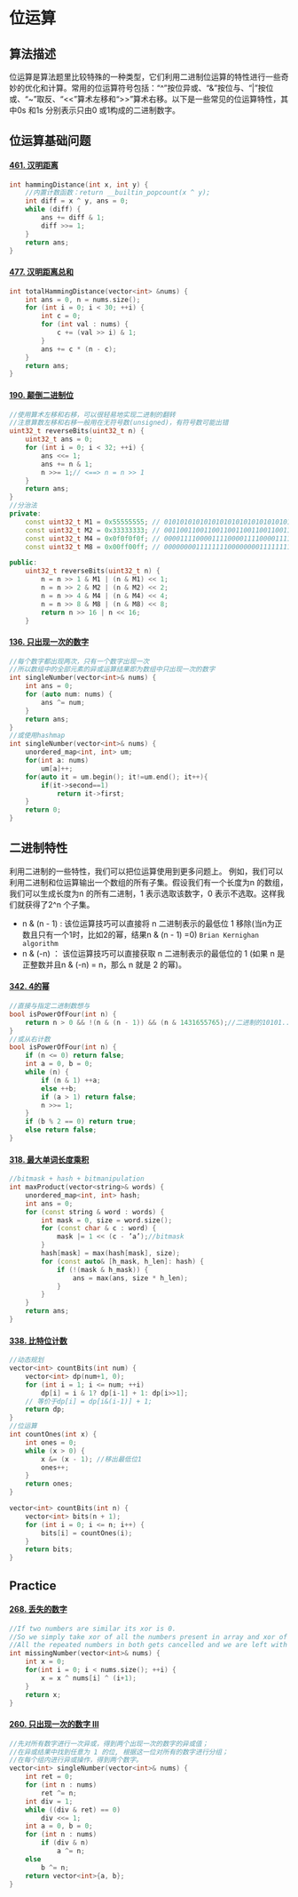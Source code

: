 # 位运算



## 算法描述

​	位运算是算法题里比较特殊的一种类型，它们利用二进制位运算的特性进行一些奇妙的优化和计算。常用的位运算符号包括：“^”按位异或、“&”按位与、“|”按位或、“~”取反、“<<”算术左移和“>>”算术右移。以下是一些常见的位运算特性，其中0s 和1s 分别表示只由0 或1构成的二进制数字。

## 位运算基础问题

#### [461. 汉明距离](https://leetcode-cn.com/problems/hamming-distance/)

``` c++
int hammingDistance(int x, int y) {
    //内置计数函数：return __builtin_popcount(x ^ y);
    int diff = x ^ y, ans = 0;
    while (diff) {
        ans += diff & 1;
        diff >>= 1;
    }
    return ans;
}
```

#### [477. 汉明距离总和](https://leetcode-cn.com/problems/total-hamming-distance/)

``` c++
int totalHammingDistance(vector<int> &nums) {
    int ans = 0, n = nums.size();
    for (int i = 0; i < 30; ++i) {
        int c = 0;
        for (int val : nums) {
            c += (val >> i) & 1;
        }
        ans += c * (n - c);
    }
    return ans;
}
```

#### [190. 颠倒二进制位](https://leetcode-cn.com/problems/reverse-bits/)

``` c++
//使用算术左移和右移，可以很轻易地实现二进制的翻转
//注意算数左移和右移一般用在无符号数(unsigned)，有符号数可能出错
uint32_t reverseBits(uint32_t n) {
    uint32_t ans = 0;
    for (int i = 0; i < 32; ++i) {
        ans <<= 1;
        ans += n & 1;
        n >>= 1;// <==> n = n >> 1
    }
    return ans;
}
//分治法
private:
    const uint32_t M1 = 0x55555555; // 01010101010101010101010101010101
    const uint32_t M2 = 0x33333333; // 00110011001100110011001100110011
    const uint32_t M4 = 0x0f0f0f0f; // 00001111000011110000111100001111
    const uint32_t M8 = 0x00ff00ff; // 00000000111111110000000011111111

public:
    uint32_t reverseBits(uint32_t n) {
        n = n >> 1 & M1 | (n & M1) << 1;
        n = n >> 2 & M2 | (n & M2) << 2;
        n = n >> 4 & M4 | (n & M4) << 4;
        n = n >> 8 & M8 | (n & M8) << 8;
        return n >> 16 | n << 16;
    }
```

#### [136. 只出现一次的数字](https://leetcode-cn.com/problems/single-number/)

``` c++
//每个数字都出现两次，只有一个数字出现一次
//所以数组中的全部元素的异或运算结果即为数组中只出现一次的数字
int singleNumber(vector<int>& nums) {
    int ans = 0;
    for (auto num: nums) {
        ans ^= num;
    }
    return ans;
}
//或使用hashmap
int singleNumber(vector<int>& nums) {        
    unordered_map<int, int> um;
    for(int a: nums)
        um[a]++;
    for(auto it = um.begin(); it!=um.end(); it++){
        if(it->second==1)
            return it->first;
    }
    return 0;
}
```



## 二进制特性

利用二进制的一些特性，我们可以把位运算使用到更多问题上。
例如，我们可以利用二进制和位运算输出一个数组的所有子集。假设我们有一个长度为n 的数组，我们可以生成长度为n 的所有二进制，1 表示选取该数字，0 表示不选取。这样我们就获得了2^n 个子集。

- n & (n - 1)   :   该位运算技巧可以直接将 n 二进制表示的最低位 1 移除(当n为正数且只有一个1时，比如2的幂，结果n & (n - 1) =0)   `Brian Kernighan algorithm`
- n & (-n)    ：  该位运算技巧可以直接获取 n 二进制表示的最低位的 1 (如果 n 是正整数并且n & (-n) = n，那么 n 就是 2 的幂)。

#### [342. 4的幂](https://leetcode-cn.com/problems/power-of-four/)

``` c++
//直接与指定二进制数想与
bool isPowerOfFour(int n) {
    return n > 0 && !(n & (n - 1)) && (n & 1431655765);//二进制的10101...101
}
//或从右计数
bool isPowerOfFour(int n) {
    if (n <= 0) return false;
    int a = 0, b = 0;
    while (n) {
        if (n & 1) ++a;
        else ++b;
        if (a > 1) return false;
        n >>= 1;
    }
    if (b % 2 == 0) return true;
    else return false;
}
```

#### [318. 最大单词长度乘积](https://leetcode-cn.com/problems/maximum-product-of-word-lengths/)

``` c++
//bitmask + hash + bitmanipulation
int maxProduct(vector<string>& words) {
    unordered_map<int, int> hash;
    int ans = 0;
    for (const string & word : words) {
        int mask = 0, size = word.size();
        for (const char & c : word) {
            mask |= 1 << (c - ’a’);//bitmask
        }
        hash[mask] = max(hash[mask], size);
        for (const auto& [h_mask, h_len]: hash) {
            if (!(mask & h_mask)) {
                ans = max(ans, size * h_len);
            }
        }
    }
    return ans;
}
```

#### [338. 比特位计数](https://leetcode-cn.com/problems/counting-bits/)

``` c++
//动态规划
vector<int> countBits(int num) {
    vector<int> dp(num+1, 0);
    for (int i = 1; i <= num; ++i)
        dp[i] = i & 1? dp[i-1] + 1: dp[i>>1];
    // 等价于dp[i] = dp[i&(i-1)] + 1;
    return dp;
}
//位运算
int countOnes(int x) {
    int ones = 0;
    while (x > 0) {
        x &= (x - 1); //移出最低位1
        ones++;
    }
    return ones;
}

vector<int> countBits(int n) {
    vector<int> bits(n + 1);
    for (int i = 0; i <= n; i++) {
        bits[i] = countOnes(i);
    }
    return bits;
}
```

## Practice

#### [268. 丢失的数字](https://leetcode-cn.com/problems/missing-number/)

``` c++
//If two numbers are similar its xor is 0.
//So we simply take xor of all the numbers present in array and xor of n natural numbers.
//All the repeated numbers in both gets cancelled and we are left with missing number.
int missingNumber(vector<int>& nums) {
    int x = 0;
    for(int i = 0; i < nums.size(); ++i) {
        x = x ^ nums[i] ^ (i+1);
    }
    return x;
}
```

#### [260. 只出现一次的数字 III](https://leetcode-cn.com/problems/single-number-iii/)

``` c++
//先对所有数字进行一次异或，得到两个出现一次的数字的异或值；
//在异或结果中找到任意为 1 的位, 根据这一位对所有的数字进行分组；
//在每个组内进行异或操作，得到两个数字。
vector<int> singleNumber(vector<int>& nums) {
    int ret = 0;
    for (int n : nums)
        ret ^= n;
    int div = 1;
    while ((div & ret) == 0)
        div <<= 1;
    int a = 0, b = 0;
    for (int n : nums)
        if (div & n)
            a ^= n;
    else
        b ^= n;
    return vector<int>{a, b};
}
```

